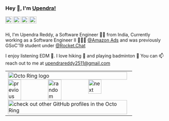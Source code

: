 ### Hey 👋, I'm [Upendra!](https://cool-fire.github.io/)


<a href="https://twitter.com/upendrareddy20">
  <img align="left" alt="Upendra Reddy | Twitter" width="22px" src="https://cdn.jsdelivr.net/npm/simple-icons@v3/icons/twitter.svg" />
</a>
<a href="https://www.linkedin.com/in/upendra-reddy/">
  <img align="left" alt="Upendra Reddy | LinkedIn" width="22px" src="https://cdn.jsdelivr.net/npm/simple-icons@v3/icons/linkedin.svg" />
</a>
<a href="https://www.instagram.com/_up3ndra__/">
  <img align="left" alt="Upendra Reddy | Instagram" width="22px" src="https://cdn.jsdelivr.net/npm/simple-icons@v3/icons/instagram.svg" />
</a>
<a href="https://stackoverflow.com/users/8563083/cool-fire">
  <img align="left" alt="Upendra Reddy | StackOverflow" width="22px" src="https://cdn.jsdelivr.net/npm/simple-icons@v3/icons/stackoverflow.svg" />
</a>
<br />
<br />

Hi, I'm Upendra Reddy, a Software Engineer 👨‍💻 from India, Currently working as a Software Engineer II  🙍🏽‍♂️ [@Amazon Ads](https://www.amazon.com/) and was previously GSoC'19 student under [@Rocket.Chat](https://rocket.chat/) 


I enjoy listening EDM 🎵. I love hiking 🥾 and playing badminton 🏸
You can 📫 reach out to me at upendrareddy2511@gmail.com




<table><tbody><tr><td><a href="https://octo-ring.com/"><img src="https://octo-ring.com/static/img/widget/top.png" width="99%" alt="Octo Ring logo" align="top"></a><br><a href="https://octo-ring.com/p/Cool-fire/prev"><img src="https://octo-ring.com/static/img/widget/prev.png" width="33%" alt="previous" align="top" title="previous profile"></a><a href="https://octo-ring.com/p/Cool-fire/random"><img src="https://octo-ring.com/static/img/widget/random.png" width="33%" alt="random" align="top" title="random profile"></a><a href="https://octo-ring.com/p/Cool-fire/next"><img src="https://octo-ring.com/static/img/widget/next.png" width="33%" alt="next" align="top" title="next profile"></a><br><a href="https://octo-ring.com/"><img src="https://octo-ring.com/static/img/widget/bottom.png" width="99%" alt="check out other GitHub profiles in the Octo Ring" align="top"></a></td></tr></tbody></table>
